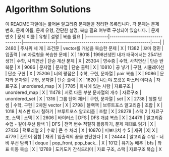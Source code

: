 # Algorithm Solutions

이 README 파일에는 풀어본 알고리즘 문제들을 정리한 목록입니다. 각 문제는 문제 번호, 문제 이름, 문제 유형, 간단한 설명, 복습 필요 여부로 구성되어 있습니다.
| 문제 번호 | 문제 이름 | 유형 | 설명 | 복습 필요 |
|-----------|----------------------------------|----------------|----------------------------------------------|----|
| 2480 | 주사위 세 개 | 조건문 | vector를 개념을 복습한 문제 | X
| 11382 | 꼬마 정민 | 입출력 | int 자료형을 복습한 문제 | X
| 18018 | 1998년생인 내가 태국에서는 2541년생?! | 수학, 사칙연산 | 단순 계산 문제 | X
| 25304 | 영수증 | 수학, 사칙연산 | 단순 반복문 | X
| 9086 | 문자열 | 문자열 | 단순 출력 | X
| 10810 | 공 넣기 | 구현, 시뮬레이션 | 단순 구현 | X
| 25206 | 너의 평점은 | 수학, 구현, 문자열 | pair 복습 | X
| 9086 | 문자와 문자열 | 구현, 문자열 | 단순 출력 | X
| 1620 | 나는야 포켓못 마스터 이다솜 | 자료구조 | unordered_map | X
| 7785 | 회사에 있는 사람 | 자료구조 | unordered_map | X
| 11478 | 서로 다른 부분 문자열의 개수 | 자료구조 | unordered_set | X
| 1316 | 그룹 단어 체커 | 구현, 문자열 | set | X
| 2738 | 행렬 덧셈 | 수학, 구현 | 2차원 vector | X
| 2798 | 블랙잭 | 브루트포스 알고리즘 | 조합 | X
| 1018 | 체스판 다시 칠하기 | 브루트포스 알고리즘 | 조합 | X
| 28278 | 스택 2 | 자료구조, 스택 | 스택 | X
| 2606 | 바이러스 | DFS | DFS 개념 복습 | X
| 24479 | 알고리즘 수업 - 깊이 우선 탐색 1 | DFS | 전역 변수 적절히 활용하기, 문제 제대로 읽기 | X
| 27433 | 팩토리얼 2 | 수학 | 큰 수 처리 | X
| 10870 | 피보나치 수 5 | 재귀 | X| X
| 4779 | 칸토어 집합 | 재귀 | 입출력의 끝을 판단한다 | X
| 24444 | 알고리즘 수업 - 너비 우선 탐색 1 | deque | pop_front, pop_back.. | X
| 1012 | 유기농 배추 | bfs | 좌표 이동 복습 | X
| 12789 | 도키도키 간식드리미 | 자료 구조, 스택 | 자료구조 복습 | X
